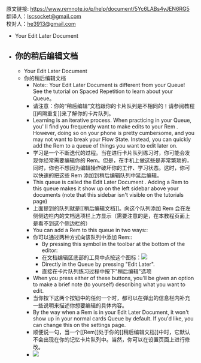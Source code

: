 原文链接: https://www.remnote.io/p/help/document/5Yc6LABs4yJEN6RG5
翻译人：lscsocket@gmail.com  
校对人：he3913@gmail.com

- Your Edit Later Document
- 你的稍后编辑文档
    - 
    - Your Edit Later Document
    - 你的稍后编辑文档
        - Note:: Your Edit Later Document is different from your  Queue! See the tutorial on  Spaced Repetition to learn about your  Queue。
        - 请注意：你的“稍后编辑”文档跟你的卡片队列是不相同的！请参阅教程[[间隔重复]]来了解你的卡片队列。
        - Learning is an iterative process. When practicing in your Queue, you' ll find you frequently want to make edits to your Rem . However, doing so on your phone is pretty cumbersome, and you may not want to break your Flow State. Instead, you can quickly add the Rem to a queue of things you want to edit later on.
        - 学习是一个不断迭代的过程。当在进行卡片队列练习时，你可能会发现你经常需要编辑你的 Rem。但是，在手机上做这些是非常繁琐的，同时，你也不想因为编辑操作破坏你的工作、学习状态。这时，你可以快速的把这些 Rem 添加到稍后编辑队列中延后编辑。
        - This queue is called the Edit Later Document  . Adding a Rem to this queue makes it show up on the left sidebar above your documents (note that this sidebar isn't visible on the tutorials page)
        - 上面提到的队列就是[[稍后编辑文档]]。向这个队列添加 Rem 会在左侧侧边栏内的文档选项栏上方显示（需要注意的是，在本教程页面上是看不到这个侧边栏的）
        - You can add a Rem to this queue in two ways::   
        - 你可以通过两种方式向该队列中添加 Rem::
            - By pressing this symbol in the toolbar at the bottom of the editor:
            - 在文档编辑区底部的工具中点按这个图标：![](https://i.imgur.com/10Gf2P4.png)
            - Directly in the  Queue by pressing "Edit Later".
            - 直接在卡片队列练习过程中按下"稍后编辑"选项
        - When you press either of these buttons, you'll be given an option to make a brief note (to yourself) describing what you want to edit.
        - 当你按下这两个按钮中的任何一个时，都可以在弹出的信息栏内补充一些说明来描述你想要编辑的具体内容。
        - By the way when a Rem is in your Edit Later Document, it won't show up in your normal cards Queue by default. If you'd like, you can change this on the settings page.
        - 顺便说一句，当一个[[Rem]]处于你的[[稍后编辑文档]]中时，它默认不会出现在你的记忆卡片队列中。当然，你可以在设置页面上进行修改。
        - ![](https://i.imgur.com/avd0hEj.png)
        
        
